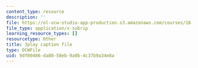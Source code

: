 ```yaml
---
content_type: resource
description: ''
file: https://ol-ocw-studio-app-production.s3.amazonaws.com/courses/18-01sc-single-variable-calculus-fall-2010/9df00486da8058eb9a0b4c37b9a34e8a_aefQ2FYugAY.vtt
file_type: application/x-subrip
learning_resource_types: []
resourcetype: Other
title: 3play caption file
type: OCWFile
uid: 9df00486-da80-58eb-9a0b-4c37b9a34e8a
---
```

